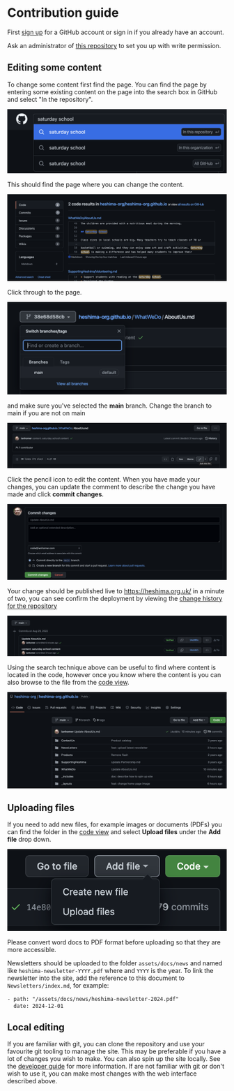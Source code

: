 # Contribution guide

First [sign up](https://github.com/signup) for a GitHub account or sign in if
you already have an account.

Ask an administrator of [this
repository](https://github.com/heshima-org/heshima-org.github.io) to set you up
with write permission.

## Editing some content

To change some content first find the page. You can find the page by entering
some existing content on the page into the search box in GitHub and select "In the
repository".

![image](assets/admin/search-content.png)

This should find the page where you can change the content.

![image](assets/admin/found-content.png)

Click
through to the page.

![image](assets/admin/not-main.png)

and make sure you've selected the **main** branch. Change the branch to main if you are not on main

![image](assets/admin/on-main.png)

Click the pencil icon to edit the content. When you have made your changes, you
can update the comment to describe the change you have made and click
**commit changes**.

![image](assets/admin/commit-changes.png)

Your change should be published live to
<https://heshima.org.uk/> in a minute of two, you can see confirm the
deployment by viewing the [change history for the
repository](https://github.com/heshima-org/heshima-org.github.io/commits/main)

![image](assets/admin/commit-history.png)

Using the search technique above can be useful to find where content is located
in the code, however once you know where the content is you can also browse to
the file from the [code
view](https://github.com/heshima-org/heshima-org.github.io).

![image](assets/admin/code-view.png)

## Uploading files

If you need to add new files, for example images or documents (PDFs) you can
find the folder in the [code
view](https://github.com/heshima-org/heshima-org.github.io) and select **Upload
files** under the **Add file** drop down.

![image](assets/admin/upload-files.png)

Please convert word docs to PDF format before uploading so that they are more
accessible.

Newsletters should be uploaded to the folder `assets/docs/news` and named like
`heshima-newsletter-YYYY.pdf` where and `YYYY` is the year. To link the newsletter
into the site, add the reference to this document to `Newsletters/index.md`, for
example:

```
- path: "/assets/docs/news/heshima-newsletter-2024.pdf"
  date: 2024-12-01
```

## Local editing

If you are familiar with git, you can clone the repository and use your
favourite git tooling to manage the site. This may be preferable if you have a
lot of changes you wish to make. You can also spin up the site locally. See the
[developer guide](./DEV.md) for more information. If are not familiar with git
or don't wish to use it, you can make most changes with the web interface
described above.
